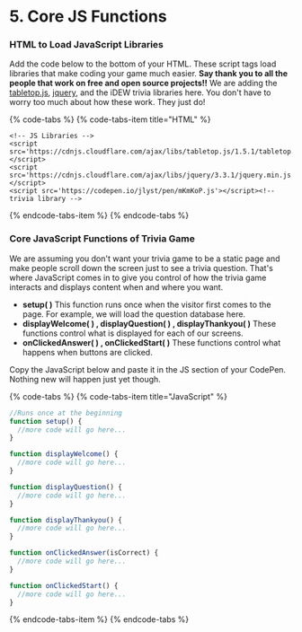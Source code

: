 # 5. Core JS Functions

### HTML to Load JavaScript Libraries

Add the code below to the bottom of your HTML. These script tags load libraries that make coding your game much easier. **Say thank you to all the people that work on free and open source projects!!** We are adding the [tabletop.js](https://github.com/jsoma/tabletop), [jquery](https://jquery.com/), and the iDEW trivia libraries here. You don't have to worry too much about how these work. They just do!

{% code-tabs %}
{% code-tabs-item title="HTML" %}
```markup
<!-- JS Libraries -->
<script src='https://cdnjs.cloudflare.com/ajax/libs/tabletop.js/1.5.1/tabletop.min.js'></script>
<script src='https://cdnjs.cloudflare.com/ajax/libs/jquery/3.3.1/jquery.min.js'></script>
<script src='https://codepen.io/jlyst/pen/mKmKoP.js'></script><!-- trivia library -->
```
{% endcode-tabs-item %}
{% endcode-tabs %}

### Core JavaScript Functions of Trivia Game

We are assuming you don't want your trivia game to be a static page and make people scroll down the screen just to see a trivia question. That's where JavaScript comes in to give you control of how the trivia game interacts and displays content when and where you want.

* **setup\( \)** This function runs once when the visitor first comes to the page.  For example, we will load the question database here.
* **displayWelcome\( \) , displayQuestion\( \) ,  displayThankyou\( \)** These functions control what is displayed for each of our screens.
* **onClickedAnswer\( \) , onClickedStart\( \)** These functions control what happens when buttons are clicked.

Copy the JavaScript below and paste it in the JS section of your CodePen. Nothing new will happen just yet though. 

{% code-tabs %}
{% code-tabs-item title="JavaScript" %}
```javascript
//Runs once at the beginning
function setup() {
  //more code will go here... 
}

function displayWelcome() {
  //more code will go here...
}

function displayQuestion() {
  //more code will go here...
}

function displayThankyou() {
  //more code will go here...
}

function onClickedAnswer(isCorrect) {
  //more code will go here...
}

function onClickedStart() {
  //more code will go here...
}

```
{% endcode-tabs-item %}
{% endcode-tabs %}

 

